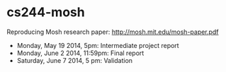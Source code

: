 cs244-mosh
==========

Reproducing Mosh research paper:
http://mosh.mit.edu/mosh-paper.pdf

+ Monday, May 19 2014, 5pm: Intermediate project report
+ Monday, June 2 2014, 11:59pm: Final report
+ Saturday, June 7 2014, 5 pm: Validation
